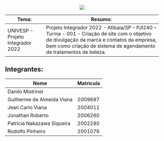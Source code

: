 <div align="center">

![](projeto_integrador_univesp_2022\Documentos_Projeto_Int_II\Projeto_Teórico\Padrões\Univesp_logo_png_rgb.png)

</div> 

|**Tema:**                                             |**Resumo:**                                                   |
|------------------------------------------------------|--------------------------------------------------------------|
|UNIVESP - Projeto Integrador 2022 |Projeto Integrador 2022 - Atibaia/SP – PJI240 – Turma - 001 - Criação de site com o objetivo de divulgação da marca e contatos da empresa, bem como criação de sistema de agendamento de tratamentos de beleza.|  

## Integrantes:

|Nome                       |Matricula|
|---------------------------|---------|
| Danilo Mistrinel|         |1710405  |
| Guilherme de Almeida Viana|2009697  |
| Jean Carlo Viana          |2004011  |
| Jonathan Roberto          |2006260  |
| Patrícia Nakazawa Siqueira|2002280  |
| Rodolfo Pinheiro          |2001076  |

